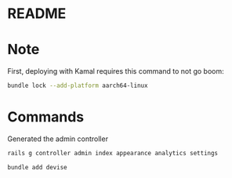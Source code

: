 # README

# Note
First, deploying with Kamal requires this command to not go boom:
```bash
bundle lock --add-platform aarch64-linux
```

# Commands
Generated the admin controller
```bash
rails g controller admin index appearance analytics settings
```

```bash
bundle add devise
```